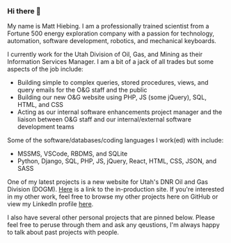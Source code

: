 ### Hi there 👋
My name is Matt Hiebing.  I am a professionally trained scientist from a Fortune 500 energy exploration company with a passion for technology, automation, software development, robotics, and mechanical keyboards.

I currently work for the Utah Division of Oil, Gas, and Mining as their Information Services Manager.  I am a bit of a jack of all trades but some aspects of the job include:
* Building simple to complex queries, stored procedures, views, and query emails for the O&G staff and the public
* Building our new O&G website using PHP, JS (some jQuery), SQL, HTML, and CSS
* Acting as our internal software enhancements project manager and the liaison between O&G staff and our internal/external software development teams

Some of the software/databases/coding languages I work(ed) with include:
* MSSMS, VSCode, RBDMS, and SQLite
* Python, Django, SQL, PHP, JS, jQuery, React, HTML, CSS, JSON, and SASS

One of my latest projects is a new website for Utah's DNR Oil and Gas Division (DOGM).  [Here]( https://oilgas.utah.gov/) is a link to the in-production site.  If you're interested in my other work, feel free to browse my other projects here on GitHub or view my LinkedIn profile [here](https://www.linkedin.com/in/matthewhiebing/).

I also have several other personal projects that are pinned below.  Please feel free to peruse through them and ask any qeustions, I'm always happy to talk about past projects with people.
